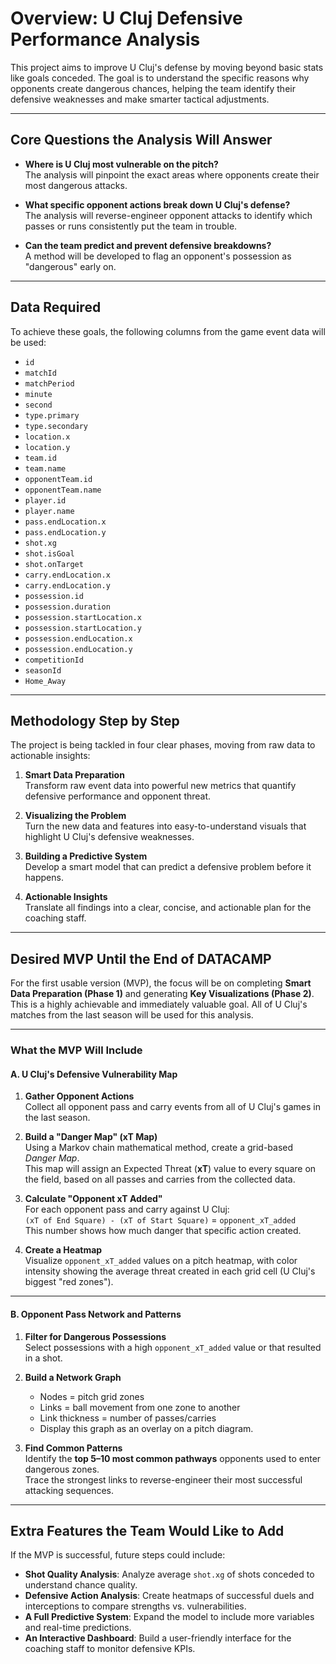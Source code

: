 # Overview: U Cluj Defensive Performance Analysis

This project aims to improve U Cluj's defense by moving beyond basic stats like goals conceded. The goal is to understand the specific reasons why opponents create dangerous chances, helping the team identify their defensive weaknesses and make smarter tactical adjustments.

---

## Core Questions the Analysis Will Answer

- **Where is U Cluj most vulnerable on the pitch?**  
  The analysis will pinpoint the exact areas where opponents create their most dangerous attacks.

- **What specific opponent actions break down U Cluj's defense?**  
  The analysis will reverse-engineer opponent attacks to identify which passes or runs consistently put the team in trouble.

- **Can the team predict and prevent defensive breakdowns?**  
  A method will be developed to flag an opponent's possession as "dangerous" early on.

---

## Data Required

To achieve these goals, the following columns from the game event data will be used:

- `id`
- `matchId`
- `matchPeriod`
- `minute`
- `second`
- `type.primary`
- `type.secondary`
- `location.x`
- `location.y`
- `team.id`
- `team.name`
- `opponentTeam.id`
- `opponentTeam.name`
- `player.id`
- `player.name`
- `pass.endLocation.x`
- `pass.endLocation.y`
- `shot.xg`
- `shot.isGoal`
- `shot.onTarget`
- `carry.endLocation.x`
- `carry.endLocation.y`
- `possession.id`
- `possession.duration`
- `possession.startLocation.x`
- `possession.startLocation.y`
- `possession.endLocation.x`
- `possession.endLocation.y`
- `competitionId`
- `seasonId`
- `Home_Away`

---

## Methodology Step by Step

The project is being tackled in four clear phases, moving from raw data to actionable insights:

1. **Smart Data Preparation**  
   Transform raw event data into powerful new metrics that quantify defensive performance and opponent threat.

2. **Visualizing the Problem**  
   Turn the new data and features into easy-to-understand visuals that highlight U Cluj's defensive weaknesses.

3. **Building a Predictive System**  
   Develop a smart model that can predict a defensive problem before it happens.

4. **Actionable Insights**  
   Translate all findings into a clear, concise, and actionable plan for the coaching staff.

---

## Desired MVP Until the End of DATACAMP

For the first usable version (MVP), the focus will be on completing **Smart Data Preparation (Phase 1)** and generating **Key Visualizations (Phase 2)**.  
This is a highly achievable and immediately valuable goal. All of U Cluj's matches from the last season will be used for this analysis.

---

### What the MVP Will Include

#### A. U Cluj's Defensive Vulnerability Map

1. **Gather Opponent Actions**  
   Collect all opponent pass and carry events from all of U Cluj's games in the last season.

2. **Build a "Danger Map" (xT Map)**  
   Using a Markov chain mathematical method, create a grid-based _Danger Map_.  
   This map will assign an Expected Threat (**xT**) value to every square on the field, based on all passes and carries from the collected data.

3. **Calculate "Opponent xT Added"**  
   For each opponent pass and carry against U Cluj:  
   `(xT of End Square) - (xT of Start Square)` = `opponent_xT_added`  
   This number shows how much danger that specific action created.

4. **Create a Heatmap**  
   Visualize `opponent_xT_added` values on a pitch heatmap, with color intensity showing the average threat created in each grid cell (U Cluj's biggest "red zones").

---

#### B. Opponent Pass Network and Patterns

1. **Filter for Dangerous Possessions**  
   Select possessions with a high `opponent_xT_added` value or that resulted in a shot.

2. **Build a Network Graph**

   - Nodes = pitch grid zones
   - Links = ball movement from one zone to another
   - Link thickness = number of passes/carries
   - Display this graph as an overlay on a pitch diagram.

3. **Find Common Patterns**  
   Identify the **top 5–10 most common pathways** opponents used to enter dangerous zones.  
   Trace the strongest links to reverse-engineer their most successful attacking sequences.

---

## Extra Features the Team Would Like to Add

If the MVP is successful, future steps could include:

- **Shot Quality Analysis**: Analyze average `shot.xg` of shots conceded to understand chance quality.
- **Defensive Action Analysis**: Create heatmaps of successful duels and interceptions to compare strengths vs. vulnerabilities.
- **A Full Predictive System**: Expand the model to include more variables and real-time predictions.
- **An Interactive Dashboard**: Build a user-friendly interface for the coaching staff to monitor defensive KPIs.
